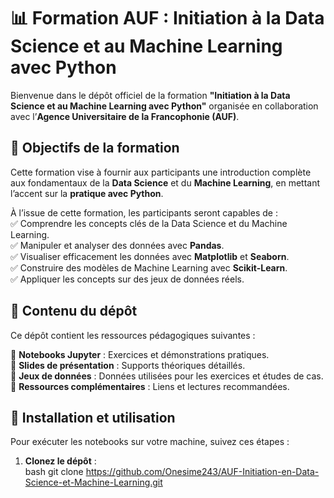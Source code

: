 # 📊 Formation AUF : Initiation à la Data Science et au Machine Learning avec Python  

Bienvenue dans le dépôt officiel de la formation **"Initiation à la Data Science et au Machine Learning avec Python"** organisée en collaboration avec l’**Agence Universitaire de la Francophonie (AUF)**.  

## 📌 Objectifs de la formation  
Cette formation vise à fournir aux participants une introduction complète aux fondamentaux de la **Data Science** et du **Machine Learning**, en mettant l’accent sur la **pratique avec Python**.  

À l’issue de cette formation, les participants seront capables de :  
✅ Comprendre les concepts clés de la Data Science et du Machine Learning.  
✅ Manipuler et analyser des données avec **Pandas**.  
✅ Visualiser efficacement les données avec **Matplotlib** et **Seaborn**.  
✅ Construire des modèles de Machine Learning avec **Scikit-Learn**.  
✅ Appliquer les concepts sur des jeux de données réels.  

## 📁 Contenu du dépôt  
Ce dépôt contient les ressources pédagogiques suivantes :  

📂 **Notebooks Jupyter** : Exercices et démonstrations pratiques.  
📂 **Slides de présentation** : Supports théoriques détaillés.  
📂 **Jeux de données** : Données utilisées pour les exercices et études de cas.  
📂 **Ressources complémentaires** : Liens et lectures recommandées.  

## 🚀 Installation et utilisation  
Pour exécuter les notebooks sur votre machine, suivez ces étapes :  

1. **Clonez le dépôt** :  
   bash
   git clone https://github.com/Onesime243/AUF-Initiation-en-Data-Science-et-Machine-Learning.git
   
